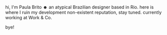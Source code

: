 hi, I'm Paula Brito ☻ an atypical Brazilian designer based in Rio. here is where I ruin my development non-existent reputation, stay tuned. currently working at Work & Co.

bye!

